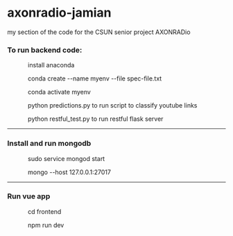# axonradio-jamian
my section of the code for the CSUN senior project AXONRADio
<h3>To run backend code:</h3>
<ul>
  <ol>install anaconda</ol>
  <ol>conda create --name myenv --file spec-file.txt</ol>
  <ol>conda activate myenv</ol>
  <ol>python predictions.py to run script to classify youtube links</ol>
  <ol>python restful_test.py to run restful flask server</ol>
</ul>
<hr />
<h3>Install and run mongodb</h3>
<ul>
  <ol>sudo service mongod start</ol>
  <ol>mongo --host 127.0.0.1:27017</ol>
</ul>
<hr />

<h3>Run vue app</h3>
<ul>
  <ol>cd frontend</ol>
  <ol>npm run dev</ol>
</ul>
